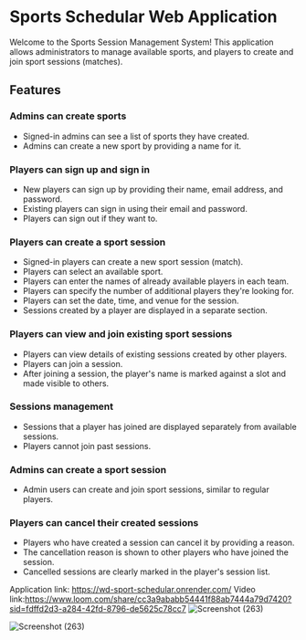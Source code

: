 # Sports Schedular Web Application



Welcome to the Sports Session Management System! This application allows administrators to manage available sports, and players to create and join sport sessions (matches).

## Features

### Admins can create sports

- Signed-in admins can see a list of sports they have created.
- Admins can create a new sport by providing a name for it.

### Players can sign up and sign in

- New players can sign up by providing their name, email address, and password.
- Existing players can sign in using their email and password.
- Players can sign out if they want to.

### Players can create a sport session

- Signed-in players can create a new sport session (match).
- Players can select an available sport.
- Players can enter the names of already available players in each team.
- Players can specify the number of additional players they're looking for.
- Players can set the date, time, and venue for the session.
- Sessions created by a player are displayed in a separate section.

### Players can view and join existing sport sessions

- Players can view details of existing sessions created by other players.
- Players can join a session.
- After joining a session, the player's name is marked against a slot and made visible to others.

### Sessions management

- Sessions that a player has joined are displayed separately from available sessions.
- Players cannot join past sessions.

### Admins can create a sport session

- Admin users can create and join sport sessions, similar to regular players.

### Players can cancel their created sessions

- Players who have created a session can cancel it by providing a reason.
- The cancellation reason is shown to other players who have joined the session.
- Cancelled sessions are clearly marked in the player's session list.

Application link: https://wd-sport-schedular.onrender.com/
Video link:https://www.loom.com/share/cc3a9ababb54441f88ab7444a79d7420?sid=fdffd2d3-a284-42fd-8796-de5625c78cc7 
![Screenshot (263)](https://github.com/chandrakanthsagar/SportsSchedular/assets/109515216/4c37d62e-bafa-487b-ab18-b8bb0d5afb4d)

![Screenshot (263)](https://github.com/chandrakanthsagar/SportsSchedular/assets/109515216/eef2d8a5-8c19-4a1f-a457-b44e5730e65a)


